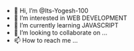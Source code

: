 - 👋 Hi, I’m @Its-Yogesh-100
- 👀 I’m interested in WEB DEVELOPMENT
- 🌱 I’m currently learning JAVASCRIPT
- 💞️ I’m looking to collaborate on ...
- 📫 How to reach me ...

<!---
Its-Yogesh-100/Its-Yogesh-100 is a ✨ special ✨ repository because its `README.md` (this file) appears on your GitHub profile.
You can click the Preview link to take a look at your changes.
--->
